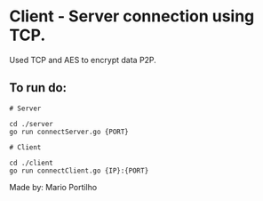 # Client - Server connection using TCP.

Used TCP and AES to encrypt data P2P.

## To run do:
```
# Server

cd ./server
go run connectServer.go {PORT}

# Client

cd ./client
go run connectClient.go {IP}:{PORT}

```

Made by: Mario Portilho
